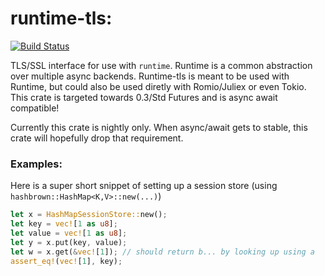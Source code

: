# runtime-tls:
[![Build Status](https://travis-ci.org/bryandmc/runtime-tls.svg?branch=master)](https://travis-ci.org/bryandmc/runtime-tls)

TLS/SSL interface for use with `runtime`. Runtime is a common abstraction over multiple async backends. Runtime-tls is meant to be used with Runtime, but could also be used diretly with Romio/Juliex or even Tokio. This crate is targeted towards 0.3/Std Futures and is async await compatible!

Currently this crate is nightly only. When async/await gets to stable, this crate will hopefully drop that requirement.

### Examples:

Here is a super short snippet of setting up a session store (using ```hashbrown::HashMap<K,V>::new(...)```)
```rust
let x = HashMapSessionStore::new();
let key = vec![1 as u8];
let value = vec![1 as u8];
let y = x.put(key, value);
let w = x.get(&vec![1]); // should return b... by looking up using a
assert_eq!(vec![1], key);
```
